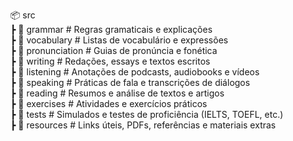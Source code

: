 📦 src  
 ┣ 📂 grammar            # Regras gramaticais e explicações  
 ┣ 📂 vocabulary         # Listas de vocabulário e expressões  
 ┣ 📂 pronunciation      # Guias de pronúncia e fonética  
 ┣ 📂 writing           # Redações, essays e textos escritos  
 ┣ 📂 listening         # Anotações de podcasts, audiobooks e vídeos  
 ┣ 📂 speaking          # Práticas de fala e transcrições de diálogos  
 ┣ 📂 reading           # Resumos e análise de textos e artigos  
 ┣ 📂 exercises         # Atividades e exercícios práticos  
 ┣ 📂 tests             # Simulados e testes de proficiência (IELTS, TOEFL, etc.)  
 ┣ 📂 resources         # Links úteis, PDFs, referências e materiais extras  